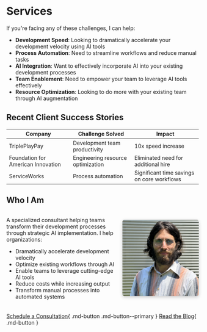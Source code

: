 # Services

If you're facing any of these challenges, I can help:

- **Development Speed**: Looking to dramatically accelerate your development velocity using AI tools
- **Process Automation**: Need to streamline workflows and reduce manual tasks
- **AI Integration**: Want to effectively incorporate AI into your existing development processes
- **Team Enablement**: Need to empower your team to leverage AI tools effectively
- **Resource Optimization**: Looking to do more with your existing team through AI augmentation

## Recent Client Success Stories

| Company | Challenge Solved | Impact |
|----------|-----------------|---------|
| TriplePlayPay | Development team productivity | 10x speed increase |
| Foundation for American Innovation | Engineering resource optimization | Eliminated need for additional hire |
| ServiceWorks | Process automation | Significant time savings on core workflows |

## Who I Am

<div class="profile-container" style="display: flex; align-items: center; margin-bottom: 20px;">
    <div style="flex: 1;">
        <p>A specialized consultant helping teams transform their development processes through strategic AI implementation. I help organizations:</p>
        <ul>
            <li>Dramatically accelerate development velocity</li>
            <li>Optimize existing workflows through AI</li>
            <li>Enable teams to leverage cutting-edge AI tools</li>
            <li>Reduce costs while increasing output</li>
            <li>Transform manual processes into automated systems</li>
        </ul>
    </div>
    <div style="flex: 0 0 200px; margin-left: 20px;">
        <img src="/docs/blog/profile.png" alt="Professional headshot" style="width: 100%; border-radius: 5px; box-shadow: 0 3px 10px rgba(0,0,0,0.2);">
    </div>
</div>

<!-- ## Client Testimonials

> "Gabe got me started on using AI for all things in development, and 10x'd the speed of my development team" 
> - Jeremy Bolin, CTO of TriplePlayPay

> "My Organization was considering hiring an assistant engineer for me. Thanks to the tools Gabe showed me, that role is no longer needed."
> - Joey Livingston, CTO at the Foundation for American Innovation

> "MindBike showed me entirely new ways to leverage AI, speeding up my team and saving us hours in our processes so we can focus on higher-impact work"
> - Scott Harvey, ServiceWorks -->

[Schedule a Consultation](https://cal.com/gabriel-garrett-dr9wdg/30min){ .md-button .md-button--primary }
[Read the Blog](./blog/index.md){ .md-button }
